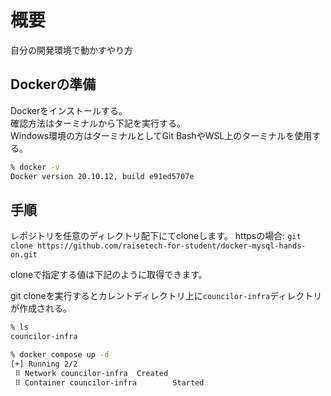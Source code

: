 # 概要
自分の開発環境で動かすやり方

## Dockerの準備

Dockerをインストールする。  
確認方法はターミナルから下記を実行する。  
Windows環境の方はターミナルとしてGit BashやWSL上のターミナルを使用する。

```bash
% docker -v
Docker version 20.10.12, build e91ed5707e
```

## 手順

レポジトリを任意のディレクトリ配下にてcloneします。 
httpsの場合: `git clone https://github.com/raisetech-for-student/docker-mysql-hands-on.git`

cloneで指定する値は下記のように取得できます。  

 git cloneを実行するとカレントディレクトリ上に`councilor-infra`ディレクトリが作成される。  

```bash
% ls
councilor-infra
```

```bash
% docker compose up -d
[+] Running 2/2
 ⠿ Network councilor-infra  Created                                                                                  0.0s
 ⠿ Container councilor-infra        Started
```

